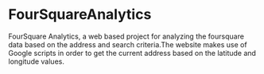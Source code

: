FourSquareAnalytics
===================

FourSquare Analytics, a web based project for analyzing the foursquare data based on the address and search criteria.The website makes use of Google scripts in order to get the current address based on the latitude and longitude values. 
